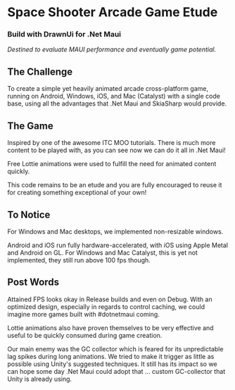 # Space Shooter Arcade Game Etude    
### Build with DrawnUi for .Net Maui

_Destined to evaluate MAUI performance and eventually game potential._

## The Challenge

To create a simple yet heavily animated arcade cross-platform game, running on Android, Windows, iOS, and Mac (Catalyst) with a single code base, using all the advantages that .Net Maui and SkiaSharp would provide.

## The Game

Inspired by one of the awesome ITC MOO tutorials. There is much more content to be played with, as you can see now we can do it all in .Net Maui!

Free Lottie animations were used to fulfill the need for animated content quickly.

This code remains to be an etude and you are fully encouraged to reuse it for  creating something exceptional of your own!

## To Notice

For Windows and Mac desktops, we implemented non-resizable windows.

Android and iOS run fully hardware-accelerated, with iOS using Apple Metal and Android on GL. For Windows and Mac Catalyst, this is yet not implemented, they still run above 100 fps though.

## Post Words

Attained FPS looks okay in Release builds and even on Debug. With an optimized design, especially in regards to control caching, we could imagine more games built with #dotnetmaui coming.

Lottie animations also have proven themselves to be very effective and useful to be quickly consumed during game creation.

Our main enemy was the GC collector which is feared for its unpredictable lag spikes during long animations. We tried to make it trigger as little as possible using Unity's suggested techniques. It still has its impact so we can hope some day .Net Maui could adopt that ... custom GC-collector that Unity is already using.


